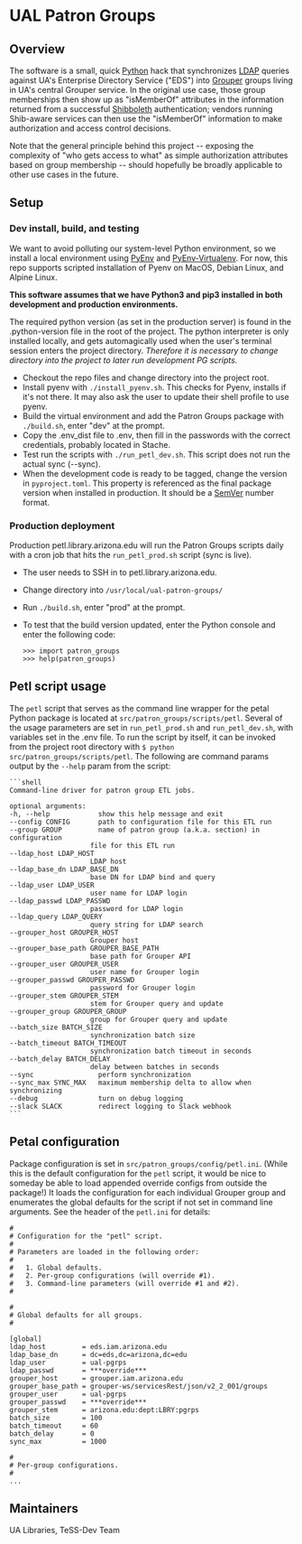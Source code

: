 # UAL Patron Groups

## Overview

The software is a small, quick [Python][python] hack that synchronizes [LDAP][ldap] queries against UA's Enterprise Directory Service ("EDS") into [Grouper][grouper] groups living in UA's central Grouper service.  In the original use case, those group memberships then show up as "isMemberOf" attributes in the information returned from a successful [Shibboleth][shibboleth] authentication; vendors running Shib-aware services can then use the "isMemberOf" information to make authorization and access control decisions.

Note that the general principle behind this project -- exposing the complexity of "who gets access to what" as simple authorization attributes based on group membership -- should hopefully be broadly applicable to other use cases in the future.

## Setup

### Dev install, build, and testing

We want to avoid polluting our system-level Python environment, so we install a local
environment using [PyEnv][pyenv] and [PyEnv-Virtualenv][pyenv-virtualenv]. For now, this repo supports scripted installation of Pyenv on MacOS, Debian Linux, and Alpine Linux.

**This software assumes that we have Python3 and pip3 installed in both development and production environments.**

The required python version (as set in the production server) is found in the .python-version file in the root of the project. The python interpreter is only installed locally, and gets automagically used when the user's terminal session enters the project directory. *Therefore it is necessary to change directory into the project to later run development PG scripts.*

* Checkout the repo files and change directory into the project root.
* Install pyenv with `./install_pyenv.sh`. This checks for Pyenv, installs if it's not there. It may also ask the user to update their shell profile to use pyenv.
* Build the virtual environment and add the Patron Groups package with `./build.sh`, enter "dev" at the prompt.
* Copy the .env_dist file to .env, then fill in the passwords with the correct credentials, probably located in Stache.
* Test run the scripts with `./run_petl_dev.sh`. This script does not run the actual sync (--sync).
* When the development code is ready to be tagged, change the version in `pyproject.toml`. This property is referenced as the final package version when installed in production. It should be a [SemVer][semver] number format.

### Production deployment

Production petl.library.arizona.edu will run the Patron Groups scripts daily with a cron job that hits the `run_petl_prod.sh` script (sync is live).

* The user needs to SSH in to petl.library.arizona.edu.
* Change directory into `/usr/local/ual-patron-groups/`
* Run `./build.sh`, enter "prod" at the prompt.
* To test that the build version updated, enter the Python console and enter the following code:

    ```shell
    >>> import patron_groups
    >>> help(patron_groups)
    ```
    
## Petl script usage

The `petl` script that serves as the command line wrapper for the petal Python package is located at `src/patron_groups/scripts/petl`. Several of the usage parameters are set in `run_petl_prod.sh` and `run_petl_dev.sh`, with variables set in the .env file. To run the script by itself, it can be invoked from the project root directory with `$ python src/patron_groups/scripts/petl`. The following are command params output by the `--help` param from the script:

    ```shell
    Command-line driver for patron group ETL jobs.

    optional arguments:
    -h, --help            show this help message and exit
    --config CONFIG       path to configuration file for this ETL run
    --group GROUP         name of patron group (a.k.a. section) in configuration
                        file for this ETL run
    --ldap_host LDAP_HOST
                        LDAP host
    --ldap_base_dn LDAP_BASE_DN
                        base DN for LDAP bind and query
    --ldap_user LDAP_USER
                        user name for LDAP login
    --ldap_passwd LDAP_PASSWD
                        password for LDAP login
    --ldap_query LDAP_QUERY
                        query string for LDAP search
    --grouper_host GROUPER_HOST
                        Grouper host
    --grouper_base_path GROUPER_BASE_PATH
                        base path for Grouper API
    --grouper_user GROUPER_USER
                        user name for Grouper login
    --grouper_passwd GROUPER_PASSWD
                        password for Grouper login
    --grouper_stem GROUPER_STEM
                        stem for Grouper query and update
    --grouper_group GROUPER_GROUP
                        group for Grouper query and update
    --batch_size BATCH_SIZE
                        synchronization batch size
    --batch_timeout BATCH_TIMEOUT
                        synchronization batch timeout in seconds
    --batch_delay BATCH_DELAY
                        delay between batches in seconds
    --sync                perform synchronization
    --sync_max SYNC_MAX   maximum membership delta to allow when synchronizing
    --debug               turn on debug logging
    --slack SLACK         redirect logging to Slack webhook
    ```
    
## Petal configuration

Package configuration is set in `src/patron_groups/config/petl.ini`. (While this is the default configuration for the `petl` script, it would be nice to someday be able to load appended override configs from outside the package!) It loads the configuration for each individual Grouper group and enumerates the global defaults for the script if not set in command line arguments. See the header of the `petl.ini` for details: 

```shell
#
# Configuration for the "petl" script.
#
# Parameters are loaded in the following order:
#
#   1. Global defaults.
#   2. Per-group configurations (will override #1).
#   3. Command-line parameters (will override #1 and #2).
#

#
# Global defaults for all groups.
#

[global]
ldap_host         = eds.iam.arizona.edu
ldap_base_dn      = dc=eds,dc=arizona,dc=edu
ldap_user         = ual-pgrps
ldap_passwd       = ***override***
grouper_host      = grouper.iam.arizona.edu
grouper_base_path = grouper-ws/servicesRest/json/v2_2_001/groups
grouper_user      = ual-pgrps
grouper_passwd    = ***override***
grouper_stem      = arizona.edu:dept:LBRY:pgrps
batch_size        = 100
batch_timeout     = 60
batch_delay       = 0
sync_max          = 1000

#
# Per-group configurations.
#
...
```

## Maintainers

UA Libraries, TeSS-Dev Team

[python]: https://www.python.org/
[ldap]: https://en.wikipedia.org/wiki/Lightweight_Directory_Access_Protocol
[grouper]: https://www.internet2.edu/products-services/trust-identity/grouper/
[shibboleth]: https://shibboleth.net/
[alpine]: https://alpinelinux.org/
[crond]: https://en.wikipedia.org/wiki/Cron
[homebrew]: https://brew.sh/
[pyenv]: https://github.com/pyenv/pyenv
[pyenv-virtualenv]: https://github.com/pyenv/pyenv-virtualenv
[semver]: http://semver.org
